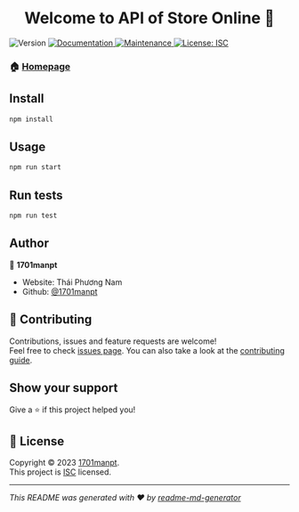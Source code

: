 <h1 align="center">Welcome to API of Store Online 👋</h1>
<p>
  <img alt="Version" src="https://img.shields.io/badge/version-1.0.0-blue.svg?cacheSeconds=2592000" />
  <a href="https://github.com/1701manpt/StoreOnline#readme" target="_blank">
    <img alt="Documentation" src="https://img.shields.io/badge/documentation-yes-brightgreen.svg" />
  </a>
  <a href="https://github.com/1701manpt/StoreOnline/graphs/commit-activity" target="_blank">
    <img alt="Maintenance" src="https://img.shields.io/badge/Maintained%3F-yes-green.svg" />
  </a>
  <a href="https://github.com/1701manpt/StoreOnline/blob/master/LICENSE" target="_blank">
    <img alt="License: ISC" src="https://img.shields.io/github/license/1701manpt/API of Store Online" />
  </a>
</p>

### 🏠 [Homepage](https://github.com/1701manpt/StoreOnline#readme)

## Install

```sh
npm install
```

## Usage

```sh
npm run start
```

## Run tests

```sh
npm run test
```

## Author

👤 **1701manpt**

-  Website: Thái Phương Nam
-  Github: [@1701manpt](https://github.com/1701manpt)

## 🤝 Contributing

Contributions, issues and feature requests are welcome!<br />Feel free to check [issues page](https://github.com/1701manpt/StoreOnline/issues). You can also take a look at the [contributing guide](https://github.com/1701manpt/StoreOnline/blob/master/CONTRIBUTING.md).

## Show your support

Give a ⭐️ if this project helped you!

## 📝 License

Copyright © 2023 [1701manpt](https://github.com/1701manpt).<br />
This project is [ISC](https://github.com/1701manpt/StoreOnline/blob/master/LICENSE) licensed.

---

_This README was generated with ❤️ by [readme-md-generator](https://github.com/kefranabg/readme-md-generator)_
